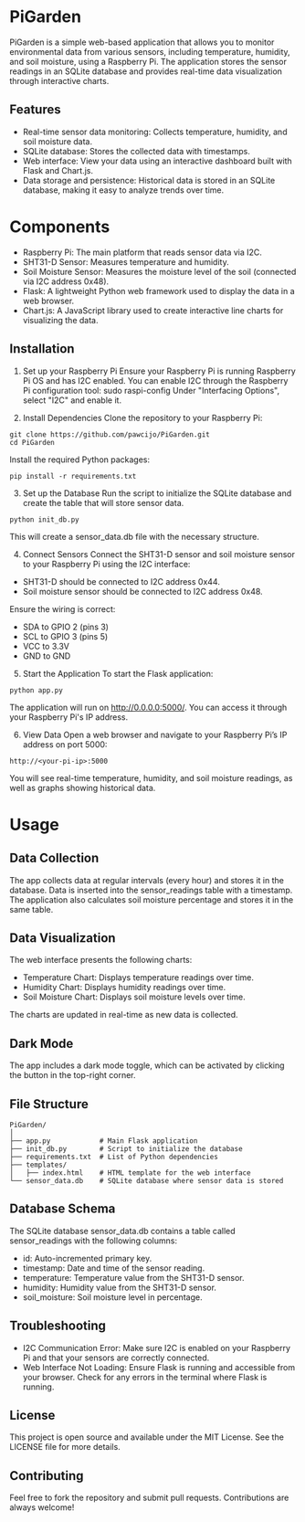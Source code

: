 # PiGarden

PiGarden is a simple web-based application that allows you to monitor environmental data from various sensors, including temperature, humidity, and soil moisture, using a Raspberry Pi. The application stores the sensor readings in an SQLite database and provides real-time data visualization through interactive charts.

## Features
- Real-time sensor data monitoring: Collects temperature, humidity, and soil moisture data.
- SQLite database: Stores the collected data with timestamps.
- Web interface: View your data using an interactive dashboard built with Flask and Chart.js.
- Data storage and persistence: Historical data is stored in an SQLite database, making it easy to analyze trends over time.

#  Components
- Raspberry Pi: The main platform that reads sensor data via I2C.
- SHT31-D Sensor: Measures temperature and humidity.
- Soil Moisture Sensor: Measures the moisture level of the soil (connected via I2C address 0x48).
- Flask: A lightweight Python web framework used to display the data in a web browser.
- Chart.js: A JavaScript library used to create interactive line charts for visualizing the data.

## Installation

1. Set up your Raspberry Pi
Ensure your Raspberry Pi is running Raspberry Pi OS and has I2C enabled. You can enable I2C through the Raspberry Pi configuration tool:
sudo raspi-config
Under "Interfacing Options", select "I2C" and enable it.

2. Install Dependencies
Clone the repository to your Raspberry Pi:
```
git clone https://github.com/pawcijo/PiGarden.git
cd PiGarden
```

Install the required Python packages:
```
pip install -r requirements.txt
```

3. Set up the Database
Run the script to initialize the SQLite database and create the table that will store sensor data.
```
python init_db.py
```
This will create a sensor_data.db file with the necessary structure.

4. Connect Sensors
Connect the SHT31-D sensor and soil moisture sensor to your Raspberry Pi using the I2C interface:
- SHT31-D should be connected to I2C address 0x44.
- Soil moisture sensor should be connected to I2C address 0x48.

Ensure the wiring is correct:
- SDA to GPIO 2 (pins 3)
- SCL to GPIO 3 (pins 5)
- VCC to 3.3V
- GND to GND

5. Start the Application
To start the Flask application:
```
python app.py
```
The application will run on http://0.0.0.0:5000/. You can access it through your Raspberry Pi's IP address.

6. View Data
Open a web browser and navigate to your Raspberry Pi’s IP address on port 5000:
```
http://<your-pi-ip>:5000
```
You will see real-time temperature, humidity, and soil moisture readings, as well as graphs showing historical data.

# Usage

## Data Collection
The app collects data at regular intervals (every hour) and stores it in the database. Data is inserted into the sensor_readings table with a timestamp. The application also calculates soil moisture percentage and stores it in the same table.

## Data Visualization
The web interface presents the following charts:
- Temperature Chart: Displays temperature readings over time.
- Humidity Chart: Displays humidity readings over time.
- Soil Moisture Chart: Displays soil moisture levels over time.

The charts are updated in real-time as new data is collected.

## Dark Mode
The app includes a dark mode toggle, which can be activated by clicking the button in the top-right corner.

## File Structure
```
PiGarden/
│
├── app.py            # Main Flask application
├── init_db.py        # Script to initialize the database
├── requirements.txt  # List of Python dependencies
├── templates/
│   ├── index.html    # HTML template for the web interface
└── sensor_data.db    # SQLite database where sensor data is stored
```

## Database Schema
The SQLite database sensor_data.db contains a table called sensor_readings with the following columns:
- id: Auto-incremented primary key.
- timestamp: Date and time of the sensor reading.
- temperature: Temperature value from the SHT31-D sensor.
- humidity: Humidity value from the SHT31-D sensor.
- soil_moisture: Soil moisture level in percentage.

## Troubleshooting
- I2C Communication Error: Make sure I2C is enabled on your Raspberry Pi and that your sensors are correctly connected.
- Web Interface Not Loading: Ensure Flask is running and accessible from your browser. Check for any errors in the terminal where Flask is running.

## License
This project is open source and available under the MIT License. See the LICENSE file for more details.

## Contributing
Feel free to fork the repository and submit pull requests. Contributions are always welcome!


